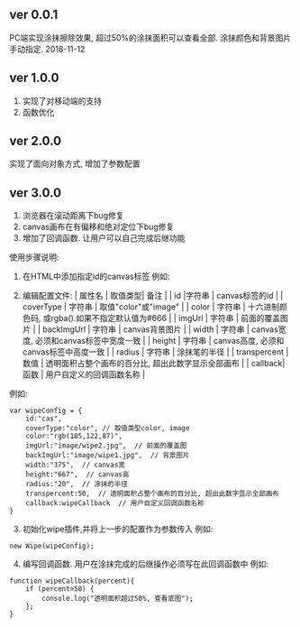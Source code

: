 ﻿## ver 0.0.1 ##
PC端实现涂抹擦除效果, 超过50%的涂抹面积可以查看全部. 涂抹颜色和背景图片手动指定. 2018-11-12
## ver 1.0.0 ##
1. 实现了对移动端的支持
1. 函数优化
## ver 2.0.0 ##
实现了面向对象方式,
增加了参数配置
## ver 3.0.0 ##
1. 浏览器在滚动距离下bug修复
2. canvas画布在有偏移和绝对定位下bug修复
3. 增加了回调函数. 让用户可以自己完成后继功能

使用步骤说明:
1. 在HTML中添加指定id的canvas标签
例如: <canvas id="cas" width="375" height="667"></canvas>

2. 编辑配置文件:
| 属性名 | 取值类型| 备注 |
| id |字符串 | canvas标签的id |
| coverType | 字符串 | 取值"color"或"image" |
| color | 字符串 | 十六进制颜色码, 或rgba().如果不指定默认值为#666 |
| imgUrl | 字符串 | 前面的覆盖图片 |
| backImgUrl | 字符串 | canvas背景图片 |
| width | 字符串 | canvas宽度, 必须和canvas标签中宽度一致 |
| height | 字符串 | canvas高度, 必须和canvas标签中高度一致 |
| radius | 字符串 | 涂抹笔的半径 |
| transpercent | 数值 | 透明面积占整个画布的百分比, 超出此数字显示全部画布 |
| callback| 函数 | 用户自定义的回调函数名称 |

例如:
``` 
var wipeConfig = {
	id:"cas",
	coverType:"color", // 取值类型color, image
	color:"rgb(185,122,87)",
	imgUrl:"image/wipe2.jpg",  // 前面的覆盖图
	backImgUrl:"image/wipe1.jpg",  // 背景图片
	width:"375",  // canvas宽
	height:"667",  // canvas高
	radius:"20",  // 涂抹的半径
	transpercent:50,  // 透明面积占整个画布的百分比, 超出此数字显示全部画布
	callback:wipeCallback  // 用户自定义回调函数名称
}
 ```3. 初始化wipe插件,并将上一步的配置作为参数传入例如:``` 
new Wipe(wipeConfig);
 ```4. 编写回调函数. 用户在涂抹完成的后继操作必须写在此回调函数中例如:``` 
function wipeCallback(percent){	if (percent>50) {		console.log("透明面积超过50%, 查看底图");	};}
 ```  